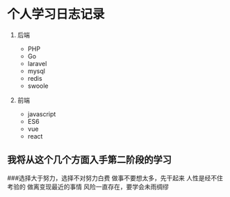 # 个人学习日志记录 #

 1. 后端
	- PHP
	- Go
	- laravel
	- mysql
	- redis
	- swoole
 
 2. 前端
 	- javascript
 	- ES6
 	- vue
 	- react
 ## 我将从这个几个方面入手第二阶段的学习 ##

###选择大于努力，选择不对努力白费
‌做事不要想太多，先干起来
‌人性是经不住考验的
‌做离变现最近的事情
‌风险一直存在，要学会未雨绸缪